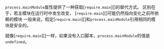 <!-- YAML
added: v0.1.17
-->

`process.mainModule`属性提供了一种获取[`require.main`][]的替代方式。
区别在于，若主模块在运行时中发生改变，
[`require.main`][]可能仍然指向变化之前所依赖的模块
一般来说，假定[`require.main`][]和`process.mainModule`引用相同的模块是安全的。

就像[`require.main`][]一样，如果没有入口脚本，`process.mainModule`的值是`undefined`。

